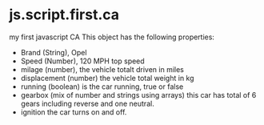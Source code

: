 # js.script.first.ca
my first javascript CA
This object has the following properties:
- Brand (String), Opel
- Speed (Number), 120 MPH top speed
- milage (number), the vehicle totalt driven in miles
- displacement (number) the vehicle total weight in kg
- running (boolean) is the car running, true or false
- gearbox (mix of number and strings using arrays) this car has total of 6 gears including reverse and one neutral.
- ignition the car turns on and off.
